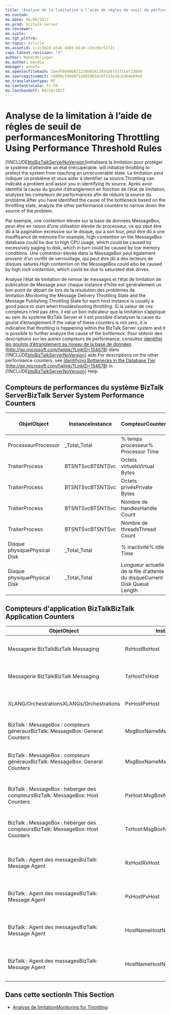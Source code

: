 ```yaml
---
title: "Analyse de la limitation à l’aide de règles de seuil de performances | Documents Microsoft"
ms.custom: 
ms.date: 06/08/2017
ms.prod: biztalk-server
ms.reviewer: 
ms.suite: 
ms.tgt_pltfrm: 
ms.topic: article
ms.assetid: cc2c3024-a54b-4485-8110-c2ec9ec52721
caps.latest.revision: "3"
author: MandiOhlinger
ms.author: mandia
manager: anneta
ms.openlocfilehash: 2aedf8040b821230b6541785426731f1cef32099
ms.sourcegitcommit: cb908c540d8f1a692d01dc8f313e16cb4b4e696d
ms.translationtype: MT
ms.contentlocale: fr-FR
ms.lasthandoff: 09/20/2017
---
```

# <a name="monitoring-throttling-using-performance-threshold-rules"></a><span data-ttu-id="52fa6-102">Analyse de la limitation à l’aide de règles de seuil de performances</span><span class="sxs-lookup"><span data-stu-id="52fa6-102">Monitoring Throttling Using Performance Threshold Rules</span></span>
[!INCLUDE[btsBizTalkServerNoVersion](../includes/btsbiztalkservernoversion-md.md)]<span data-ttu-id="52fa6-103">initialisera la limitation pour protéger le système d’atteindre un état irrécupérable.</span><span class="sxs-lookup"><span data-stu-id="52fa6-103"> will initialize throttling to protect the system from reaching an unrecoverable state.</span></span> <span data-ttu-id="52fa6-104">La limitation peut indiquer un problème et vous aider à identifier sa source.</span><span class="sxs-lookup"><span data-stu-id="52fa6-104">Throttling can indicate a problem and assist you in identifying its source.</span></span> <span data-ttu-id="52fa6-105">Après avoir identifié la cause du goulot d’étranglement en fonction de l’état de limitation, analysez les compteurs de performances afin de réduire la source du problème.</span><span class="sxs-lookup"><span data-stu-id="52fa6-105">After you have identified the cause of the bottleneck based on the throttling state, analyze the other performance counters to narrow down the source of the problem.</span></span>  
  
 <span data-ttu-id="52fa6-106">Par exemple, une contention élevée sur la base de données MessageBox, peut-être en raison d’une utilisation élevée du processeur, ce qui peut être dû à la pagination excessive sur le disque, qui à son tour, peut être dû à une insuffisance de mémoire.</span><span class="sxs-lookup"><span data-stu-id="52fa6-106">For example, high contention on the MessageBox database could be due to high CPU usage, which could be caused by excessively paging to disk, which in turn could be caused by low memory conditions.</span></span> <span data-ttu-id="52fa6-107">Une contention élevée dans la MessageBox peut également provenir d’un conflit de verrouillage, qui peut être dû à des lecteurs de disques saturés.</span><span class="sxs-lookup"><span data-stu-id="52fa6-107">High contention on the MessageBox could also be caused by high lock contention, which could be due to saturated disk drives.</span></span>  
  
 <span data-ttu-id="52fa6-108">Analyse l’état de limitation de remise de messages et l’état de limitation de publication de Message pour chaque instance d’hôte est généralement un bon point de départ de lors de la résolution des problèmes de limitation.</span><span class="sxs-lookup"><span data-stu-id="52fa6-108">Monitoring the Message Delivery Throttling State and the Message Publishing Throttling State for each host instance is usually a good place to start when troubleshooting throttling.</span></span> <span data-ttu-id="52fa6-109">Si la valeur de ces compteurs n’est pas zéro, il est un bon indicateur que la limitation s’applique au sein du système BizTalk Server et il est possible d’analyser la cause du goulot d’étranglement.</span><span class="sxs-lookup"><span data-stu-id="52fa6-109">If the value of these counters is not zero, it is indicative that throttling is happening within the BizTalk Server system and it is possible to further analyze the cause of the bottleneck.</span></span> <span data-ttu-id="52fa6-110">Pour obtenir des descriptions sur les autres compteurs de performance, consultez [identifier les goulots d’étranglement au niveau de la base de données](http://go.microsoft.com/fwlink/?LinkID=154678) (http://go.microsoft.com/fwlink/?LinkID=154678) dans [!INCLUDE[btsBizTalkServerNoVersion](../includes/btsbiztalkservernoversion-md.md)] aide.</span><span class="sxs-lookup"><span data-stu-id="52fa6-110">For descriptions on the other performance counters, see [Identifying Bottlenecks in the Database Tier](http://go.microsoft.com/fwlink/?LinkID=154678) (http://go.microsoft.com/fwlink/?LinkID=154678) in [!INCLUDE[btsBizTalkServerNoVersion](../includes/btsbiztalkservernoversion-md.md)] Help.</span></span>  
  
## <a name="biztalk-server-system-performance-counters"></a><span data-ttu-id="52fa6-111">Compteurs de performances du système BizTalk Server</span><span class="sxs-lookup"><span data-stu-id="52fa6-111">BizTalk Server System Performance Counters</span></span>  
  
|<span data-ttu-id="52fa6-112">Objet</span><span class="sxs-lookup"><span data-stu-id="52fa6-112">Object</span></span>|<span data-ttu-id="52fa6-113">Instance</span><span class="sxs-lookup"><span data-stu-id="52fa6-113">Instance</span></span>|<span data-ttu-id="52fa6-114">Compteur</span><span class="sxs-lookup"><span data-stu-id="52fa6-114">Counter</span></span>|<span data-ttu-id="52fa6-115">Objet de la surveillance</span><span class="sxs-lookup"><span data-stu-id="52fa6-115">Monitoring Purpose</span></span>|  
|------------|--------------|-------------|------------------------|  
|<span data-ttu-id="52fa6-116">Processeur</span><span class="sxs-lookup"><span data-stu-id="52fa6-116">Processor</span></span>|<span data-ttu-id="52fa6-117">_Total</span><span class="sxs-lookup"><span data-stu-id="52fa6-117">_Total</span></span>|<span data-ttu-id="52fa6-118">% temps processeur</span><span class="sxs-lookup"><span data-stu-id="52fa6-118">% Processor Time</span></span>|<span data-ttu-id="52fa6-119">Conflit de ressources</span><span class="sxs-lookup"><span data-stu-id="52fa6-119">Resource Contention</span></span>|  
|<span data-ttu-id="52fa6-120">Traiter</span><span class="sxs-lookup"><span data-stu-id="52fa6-120">Process</span></span>|<span data-ttu-id="52fa6-121">BTSNTSvc</span><span class="sxs-lookup"><span data-stu-id="52fa6-121">BTSNTSvc</span></span>|<span data-ttu-id="52fa6-122">Octets virtuels</span><span class="sxs-lookup"><span data-stu-id="52fa6-122">Virtual Bytes</span></span>|<span data-ttu-id="52fa6-123">Fuite/encombrement de mémoire</span><span class="sxs-lookup"><span data-stu-id="52fa6-123">Memory Leak/Bloat</span></span>|  
|<span data-ttu-id="52fa6-124">Traiter</span><span class="sxs-lookup"><span data-stu-id="52fa6-124">Process</span></span>|<span data-ttu-id="52fa6-125">BTSNTSvc</span><span class="sxs-lookup"><span data-stu-id="52fa6-125">BTSNTSvc</span></span>|<span data-ttu-id="52fa6-126">Octets privés</span><span class="sxs-lookup"><span data-stu-id="52fa6-126">Private Bytes</span></span>|<span data-ttu-id="52fa6-127">Fuite/encombrement de mémoire</span><span class="sxs-lookup"><span data-stu-id="52fa6-127">Memory Leak/Bloat</span></span>|  
|<span data-ttu-id="52fa6-128">Traiter</span><span class="sxs-lookup"><span data-stu-id="52fa6-128">Process</span></span>|<span data-ttu-id="52fa6-129">BTSNTSvc</span><span class="sxs-lookup"><span data-stu-id="52fa6-129">BTSNTSvc</span></span>|<span data-ttu-id="52fa6-130">Nombre de handles</span><span class="sxs-lookup"><span data-stu-id="52fa6-130">Handle Count</span></span>|<span data-ttu-id="52fa6-131">Conflit de ressources</span><span class="sxs-lookup"><span data-stu-id="52fa6-131">Resource Contention</span></span>|  
|<span data-ttu-id="52fa6-132">Traiter</span><span class="sxs-lookup"><span data-stu-id="52fa6-132">Process</span></span>|<span data-ttu-id="52fa6-133">BTSNTSvc</span><span class="sxs-lookup"><span data-stu-id="52fa6-133">BTSNTSvc</span></span>|<span data-ttu-id="52fa6-134">Nombre de threads</span><span class="sxs-lookup"><span data-stu-id="52fa6-134">Thread Count</span></span>|<span data-ttu-id="52fa6-135">Conflit de ressources</span><span class="sxs-lookup"><span data-stu-id="52fa6-135">Resource Contention</span></span>|  
|<span data-ttu-id="52fa6-136">Disque physique</span><span class="sxs-lookup"><span data-stu-id="52fa6-136">Physical Disk</span></span>|<span data-ttu-id="52fa6-137">_Total</span><span class="sxs-lookup"><span data-stu-id="52fa6-137">_Total</span></span>|<span data-ttu-id="52fa6-138">% inactivité</span><span class="sxs-lookup"><span data-stu-id="52fa6-138">% Idle Time</span></span>|<span data-ttu-id="52fa6-139">Conflit de ressources</span><span class="sxs-lookup"><span data-stu-id="52fa6-139">Resource Contention</span></span>|  
|<span data-ttu-id="52fa6-140">Disque physique</span><span class="sxs-lookup"><span data-stu-id="52fa6-140">Physical Disk</span></span>|<span data-ttu-id="52fa6-141">_Total</span><span class="sxs-lookup"><span data-stu-id="52fa6-141">_Total</span></span>|<span data-ttu-id="52fa6-142">Longueur actuelle de la file d'attente du disque</span><span class="sxs-lookup"><span data-stu-id="52fa6-142">Current Disk Queue Length</span></span>|<span data-ttu-id="52fa6-143">Conflit de ressources</span><span class="sxs-lookup"><span data-stu-id="52fa6-143">Resource Contention</span></span>|  
  
## <a name="biztalk-application-counters"></a><span data-ttu-id="52fa6-144">Compteurs d'application BizTalk</span><span class="sxs-lookup"><span data-stu-id="52fa6-144">BizTalk Application Counters</span></span>  
  
|<span data-ttu-id="52fa6-145">Objet</span><span class="sxs-lookup"><span data-stu-id="52fa6-145">Object</span></span>|<span data-ttu-id="52fa6-146">Instance</span><span class="sxs-lookup"><span data-stu-id="52fa6-146">Instance</span></span>|<span data-ttu-id="52fa6-147">Compteur</span><span class="sxs-lookup"><span data-stu-id="52fa6-147">Counter</span></span>|<span data-ttu-id="52fa6-148"> Description</span><span class="sxs-lookup"><span data-stu-id="52fa6-148">Description</span></span>|  
|------------|--------------|-------------|-----------------|  
|<span data-ttu-id="52fa6-149">Messagerie BizTalk</span><span class="sxs-lookup"><span data-stu-id="52fa6-149">BizTalk Messaging</span></span>|<span data-ttu-id="52fa6-150">RxHost</span><span class="sxs-lookup"><span data-stu-id="52fa6-150">RxHost</span></span>|<span data-ttu-id="52fa6-151">Nombre de documents reçus par seconde</span><span class="sxs-lookup"><span data-stu-id="52fa6-151">Documents Received/Sec</span></span>|<span data-ttu-id="52fa6-152">Vitesse d'entrée</span><span class="sxs-lookup"><span data-stu-id="52fa6-152">Incoming Rate</span></span>|  
|<span data-ttu-id="52fa6-153">Messagerie BizTalk</span><span class="sxs-lookup"><span data-stu-id="52fa6-153">BizTalk Messaging</span></span>|<span data-ttu-id="52fa6-154">TxHost</span><span class="sxs-lookup"><span data-stu-id="52fa6-154">TxHost</span></span>|<span data-ttu-id="52fa6-155">Nombre de documents traités par seconde</span><span class="sxs-lookup"><span data-stu-id="52fa6-155">Documents Processed/Sec</span></span>|<span data-ttu-id="52fa6-156">Vitesse de sortie</span><span class="sxs-lookup"><span data-stu-id="52fa6-156">Outgoing Rate</span></span>|  
|<span data-ttu-id="52fa6-157">XLANG/Orchestrations</span><span class="sxs-lookup"><span data-stu-id="52fa6-157">XLANGs/Orchestrations</span></span>|<span data-ttu-id="52fa6-158">PxHost</span><span class="sxs-lookup"><span data-stu-id="52fa6-158">PxHost</span></span>|<span data-ttu-id="52fa6-159">Orchestrations réussies par seconde</span><span class="sxs-lookup"><span data-stu-id="52fa6-159">Orchestrations Completed/Sec</span></span>|<span data-ttu-id="52fa6-160">Vitesse de traitement</span><span class="sxs-lookup"><span data-stu-id="52fa6-160">Processing Rate</span></span>|  
|<span data-ttu-id="52fa6-161">BizTalk : MessageBox : compteurs généraux</span><span class="sxs-lookup"><span data-stu-id="52fa6-161">BizTalk: MessageBox: General Counters</span></span>|<span data-ttu-id="52fa6-162">MsgBoxName</span><span class="sxs-lookup"><span data-stu-id="52fa6-162">MsgBoxName</span></span>|<span data-ttu-id="52fa6-163">Taille mise en file d'attente</span><span class="sxs-lookup"><span data-stu-id="52fa6-163">Spool Size</span></span>|<span data-ttu-id="52fa6-164">Taille cumulée de toutes les files d'attente hôte</span><span class="sxs-lookup"><span data-stu-id="52fa6-164">Cumulative size of all Host Queues</span></span>|  
|<span data-ttu-id="52fa6-165">BizTalk : MessageBox : compteurs généraux</span><span class="sxs-lookup"><span data-stu-id="52fa6-165">BizTalk: MessageBox: General Counters</span></span>|<span data-ttu-id="52fa6-166">MsgBoxName</span><span class="sxs-lookup"><span data-stu-id="52fa6-166">MsgBoxName</span></span>|<span data-ttu-id="52fa6-167">Taille données de suivi</span><span class="sxs-lookup"><span data-stu-id="52fa6-167">Tracking Data Size</span></span>|<span data-ttu-id="52fa6-168">Taille de la table TrackingData de la MessageBox</span><span class="sxs-lookup"><span data-stu-id="52fa6-168">Size of TrackingData table on the MessageBox</span></span>|  
|<span data-ttu-id="52fa6-169">BizTalk : MessageBox : héberger des compteurs</span><span class="sxs-lookup"><span data-stu-id="52fa6-169">BizTalk: MessageBox: Host Counters</span></span>|<span data-ttu-id="52fa6-170">PxHost:MsgBoxName</span><span class="sxs-lookup"><span data-stu-id="52fa6-170">PxHost:MsgBoxName</span></span>|<span data-ttu-id="52fa6-171">File d'attente hôte - Longueur</span><span class="sxs-lookup"><span data-stu-id="52fa6-171">Host Queue - Length</span></span>|<span data-ttu-id="52fa6-172">Nombre de messages dans la file d'attente hôte spécifiée</span><span class="sxs-lookup"><span data-stu-id="52fa6-172">Number of messages in the specific Host Queue</span></span>|  
|<span data-ttu-id="52fa6-173">BizTalk : MessageBox : héberger des compteurs</span><span class="sxs-lookup"><span data-stu-id="52fa6-173">BizTalk: MessageBox: Host Counters</span></span>|<span data-ttu-id="52fa6-174">TxHost:MsgBoxName</span><span class="sxs-lookup"><span data-stu-id="52fa6-174">TxHost:MsgBoxName</span></span>|<span data-ttu-id="52fa6-175">File d'attente hôte - Longueur</span><span class="sxs-lookup"><span data-stu-id="52fa6-175">Host Queue - Length</span></span>|<span data-ttu-id="52fa6-176">Nombre de messages dans la file d'attente hôte spécifiée</span><span class="sxs-lookup"><span data-stu-id="52fa6-176">Number of messages in the specific Host Queue</span></span>|  
|<span data-ttu-id="52fa6-177">BizTalk : Agent des messages</span><span class="sxs-lookup"><span data-stu-id="52fa6-177">BizTalk: Message Agent</span></span>|<span data-ttu-id="52fa6-178">RxHost</span><span class="sxs-lookup"><span data-stu-id="52fa6-178">RxHost</span></span>|<span data-ttu-id="52fa6-179">Taille des bases de données</span><span class="sxs-lookup"><span data-stu-id="52fa6-179">Database Size</span></span>|<span data-ttu-id="52fa6-180">Taille de la file d'attente de publication (PxHost)</span><span class="sxs-lookup"><span data-stu-id="52fa6-180">Size of publishing (PxHost) Queue</span></span>|  
|<span data-ttu-id="52fa6-181">BizTalk : Agent des messages</span><span class="sxs-lookup"><span data-stu-id="52fa6-181">BizTalk: Message Agent</span></span>|<span data-ttu-id="52fa6-182">PxHost</span><span class="sxs-lookup"><span data-stu-id="52fa6-182">PxHost</span></span>|<span data-ttu-id="52fa6-183">Taille des bases de données</span><span class="sxs-lookup"><span data-stu-id="52fa6-183">Database Size</span></span>|<span data-ttu-id="52fa6-184">Taille de la file d'attente de publication (TxHost)</span><span class="sxs-lookup"><span data-stu-id="52fa6-184">Size of publishing (TxHost) Queue</span></span>|  
|<span data-ttu-id="52fa6-185">BizTalk : Agent des messages</span><span class="sxs-lookup"><span data-stu-id="52fa6-185">BizTalk: Message Agent</span></span>|<span data-ttu-id="52fa6-186">HostName</span><span class="sxs-lookup"><span data-stu-id="52fa6-186">HostName</span></span>|<span data-ttu-id="52fa6-187">État de limitation de remise de messages</span><span class="sxs-lookup"><span data-stu-id="52fa6-187">Message Delivery Throttling State</span></span>|<span data-ttu-id="52fa6-188">Affecte les transports XLANG et sortants</span><span class="sxs-lookup"><span data-stu-id="52fa6-188">Affects XLANG and Outbound transports</span></span>|  
|<span data-ttu-id="52fa6-189">BizTalk : Agent des messages</span><span class="sxs-lookup"><span data-stu-id="52fa6-189">BizTalk: Message Agent</span></span>|<span data-ttu-id="52fa6-190">HostName</span><span class="sxs-lookup"><span data-stu-id="52fa6-190">HostName</span></span>|<span data-ttu-id="52fa6-191">État de limitation de publication de messages</span><span class="sxs-lookup"><span data-stu-id="52fa6-191">Message Publishing Throttling State</span></span>|<span data-ttu-id="52fa6-192">Affecte les transports XLANG et entrants</span><span class="sxs-lookup"><span data-stu-id="52fa6-192">Affects XLANG and Inbound transports</span></span>|  
  
## <a name="in-this-section"></a><span data-ttu-id="52fa6-193">Dans cette section</span><span class="sxs-lookup"><span data-stu-id="52fa6-193">In This Section</span></span>  
  
-   [<span data-ttu-id="52fa6-194">Analyse de limitation</span><span class="sxs-lookup"><span data-stu-id="52fa6-194">Monitoring for Throttling</span></span>](../technical-guides/monitoring-for-throttling.md)